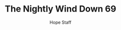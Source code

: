 ---
image: /assets/img/nwd/69_nwd_2corinthians_5_17_nlt.png
title: The Nightly Wind Down 69
categories:
  - The Nightly Wind Down
author: Hope Staff
notes: The Nightly Wind Down 69
embed: >-
  EMBED_GOES_HERE
transcript: >-
  SOME LINES OF TEXT START HERE
---